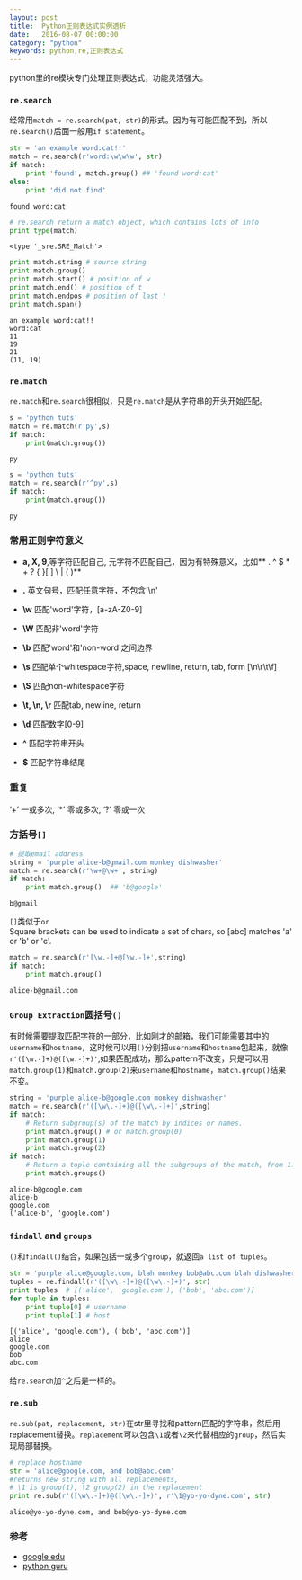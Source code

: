 ```yaml
---
layout: post
title:  Python正则表达式实例透析
date:   2016-08-07 00:00:00
category: "python"
keywords: python,re,正则表达式
---
```



python里的re模块专门处理正则表达式，功能灵活强大。

### `re.search`

经常用`match = re.search(pat, str)`的形式。因为有可能匹配不到，所以`re.search()`后面一般用`if statement`。


```python
str = 'an example word:cat!!'
match = re.search(r'word:\w\w\w', str)
if match:
    print 'found', match.group() ## 'found word:cat'
else:
    print 'did not find'
```

    found word:cat



```python
# re.search return a match object, which contains lots of info
print type(match)
```

    <type '_sre.SRE_Match'>



```python
print match.string # source string
print match.group()
print match.start() # position of w
print match.end() # position of t
print match.endpos # position of last !
print match.span()
```

    an example word:cat!!
    word:cat
    11
    19
    21
    (11, 19)


### `re.match`

`re.match`和`re.search`很相似，只是`re.match`是从字符串的开头开始匹配。


```python
s = 'python tuts'
match = re.match(r'py',s)
if match:
    print(match.group())
```

    py



```python
s = 'python tuts'
match = re.search(r'^py',s)
if match:
    print(match.group())
```

    py


### 常用正则字符意义

- **a, X, 9**,等字符匹配自己, 元字符不匹配自己，因为有特殊意义，比如** . ^ $ * + ? { }[ ] \ | ( )**

- **.** 英文句号，匹配任意字符，不包含'\n'

- **\w** 匹配'word'字符，[a-zA-Z0-9]
- **\W** 匹配非'word'字符
- **\b** 匹配'word'和'non-word'之间边界
- **\s** 匹配单个whitespace字符,space, newline, return, tab, form [\n\r\t\f]
- **\S** 匹配non-whitespace字符
- **\t, \n, \r** 匹配tab, newline, return
- **\d** 匹配数字[0-9]
- **^** 匹配字符串开头
- **$** 匹配字符串结尾

### 重复

‘+’ 一或多次, ‘*’ 零或多次, ‘?’ 零或一次


### 方括号`[]`


```python
# 提取email address
string = 'purple alice-b@gmail.com monkey dishwasher'
match = re.search(r'\w+@\w+', string)
if match:
    print match.group()  ## 'b@google'
```

    b@gmail


`[]`类似于`or`  
Square brackets can be used to indicate a set of chars, so [abc] matches 'a' or 'b' or 'c'.


```python
match = re.search(r'[\w.-]+@[\w.-]+',string)
if match:
    print match.group()
```

    alice-b@gmail.com


### `Group Extraction`圆括号`()`  

有时候需要提取匹配字符的一部分，比如刚才的邮箱，我们可能需要其中的`username`和`hostname`，这时候可以用`()`分别把`username`和`hostname`包起来，就像`r'([\w.-]+)@([\w.-]+)'`,如果匹配成功，那么pattern不改变，只是可以用`match.group(1)`和`match.group(2)`来`username`和`hostname`，`match.group()`结果不变。


```python
string = 'purple alice-b@google.com monkey dishwasher'
match = re.search(r'([\w\.-]+)@([\w\.-]+)',string)
if match:
    # Return subgroup(s) of the match by indices or names.
    print match.group() # or match.group(0)
    print match.group(1)
    print match.group(2)
if match:
    # Return a tuple containing all the subgroups of the match, from 1.
    print match.groups()
```

    alice-b@google.com
    alice-b
    google.com
    ('alice-b', 'google.com')


### `findall` and `groups`

`()`和`findall()`结合，如果包括一或多个`group`，就返回`a list of tuples`。


```python
str = 'purple alice@google.com, blah monkey bob@abc.com blah dishwasher'
tuples = re.findall(r'([\w\.-]+)@([\w\.-]+)', str)
print tuples  # [('alice', 'google.com'), ('bob', 'abc.com')]
for tuple in tuples:
    print tuple[0] # username
    print tuple[1] # host
```

    [('alice', 'google.com'), ('bob', 'abc.com')]
    alice
    google.com
    bob
    abc.com


给`re.search`加`^`之后是一样的。

### `re.sub`

`re.sub(pat, replacement, str)`在str里寻找和pattern匹配的字符串，然后用replacement替换。`replacement`可以包含`\1`或者`\2`来代替相应的`group`，然后实现局部替换。


```python
# replace hostname
str = 'alice@google.com, and bob@abc.com'
#returns new string with all replacements,
# \1 is group(1), \2 group(2) in the replacement
print re.sub(r'([\w\.-]+)@([\w\.-]+)', r'\1@yo-yo-dyne.com', str)
```

    alice@yo-yo-dyne.com, and bob@yo-yo-dyne.com


### 参考

- [google edu](https://developers.google.com/edu/python/regular-expressions)
- [python guru](http://thepythonguru.com/python-regular-expression/)

